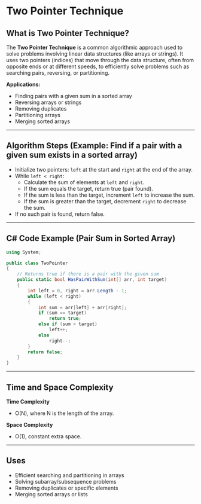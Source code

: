 # Two Pointer Technique

## What is Two Pointer Technique?

The **Two Pointer Technique** is a common algorithmic approach used to solve problems involving linear data structures (like arrays or strings). It uses two pointers (indices) that move through the data structure, often from opposite ends or at different speeds, to efficiently solve problems such as searching pairs, reversing, or partitioning.

**Applications:**

- Finding pairs with a given sum in a sorted array
- Reversing arrays or strings
- Removing duplicates
- Partitioning arrays
- Merging sorted arrays

---

## Algorithm Steps (Example: Find if a pair with a given sum exists in a sorted array)

- Initialize two pointers: `left` at the start and `right` at the end of the array.
- While `left < right`:
  - Calculate the sum of elements at `left` and `right`.
  - If the sum equals the target, return true (pair found).
  - If the sum is less than the target, increment `left` to increase the sum.
  - If the sum is greater than the target, decrement `right` to decrease the sum.
- If no such pair is found, return false.

---

## C# Code Example (Pair Sum in Sorted Array)

```csharp
using System;

public class TwoPointer
{
    // Returns true if there is a pair with the given sum
    public static bool HasPairWithSum(int[] arr, int target)
    {
        int left = 0, right = arr.Length - 1;
        while (left < right)
        {
            int sum = arr[left] + arr[right];
            if (sum == target)
                return true;
            else if (sum < target)
                left++;
            else
                right--;
        }
        return false;
    }
}
```

---

## Time and Space Complexity

**Time Complexity**

- O(N), where N is the length of the array.

**Space Complexity**

- O(1), constant extra space.

---

## Uses

- Efficient searching and partitioning in arrays
- Solving subarray/subsequence problems
- Removing duplicates or specific elements
- Merging sorted arrays or lists

